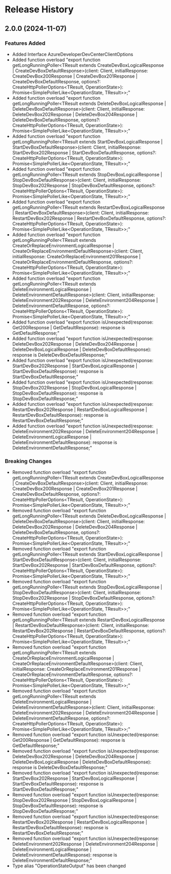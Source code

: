 # Release History
    
## 2.0.0 (2024-11-07)
    
### Features Added

  - Added Interface AzureDeveloperDevCenterClientOptions
  - Added function overload "export function getLongRunningPoller<TResult extends CreateDevBoxLogicalResponse | CreateDevBoxDefaultResponse>(client: Client, initialResponse: CreateDevBox200Response | CreateDevBox201Response | CreateDevBoxDefaultResponse, options?: CreateHttpPollerOptions<TResult, OperationState<TResult>>): Promise<SimplePollerLike<OperationState<TResult>, TResult>>;"
  - Added function overload "export function getLongRunningPoller<TResult extends DeleteDevBoxLogicalResponse | DeleteDevBoxDefaultResponse>(client: Client, initialResponse: DeleteDevBox202Response | DeleteDevBox204Response | DeleteDevBoxDefaultResponse, options?: CreateHttpPollerOptions<TResult, OperationState<TResult>>): Promise<SimplePollerLike<OperationState<TResult>, TResult>>;"
  - Added function overload "export function getLongRunningPoller<TResult extends StartDevBoxLogicalResponse | StartDevBoxDefaultResponse>(client: Client, initialResponse: StartDevBox202Response | StartDevBoxDefaultResponse, options?: CreateHttpPollerOptions<TResult, OperationState<TResult>>): Promise<SimplePollerLike<OperationState<TResult>, TResult>>;"
  - Added function overload "export function getLongRunningPoller<TResult extends StopDevBoxLogicalResponse | StopDevBoxDefaultResponse>(client: Client, initialResponse: StopDevBox202Response | StopDevBoxDefaultResponse, options?: CreateHttpPollerOptions<TResult, OperationState<TResult>>): Promise<SimplePollerLike<OperationState<TResult>, TResult>>;"
  - Added function overload "export function getLongRunningPoller<TResult extends RestartDevBoxLogicalResponse | RestartDevBoxDefaultResponse>(client: Client, initialResponse: RestartDevBox202Response | RestartDevBoxDefaultResponse, options?: CreateHttpPollerOptions<TResult, OperationState<TResult>>): Promise<SimplePollerLike<OperationState<TResult>, TResult>>;"
  - Added function overload "export function getLongRunningPoller<TResult extends CreateOrReplaceEnvironmentLogicalResponse | CreateOrReplaceEnvironmentDefaultResponse>(client: Client, initialResponse: CreateOrReplaceEnvironment201Response | CreateOrReplaceEnvironmentDefaultResponse, options?: CreateHttpPollerOptions<TResult, OperationState<TResult>>): Promise<SimplePollerLike<OperationState<TResult>, TResult>>;"
  - Added function overload "export function getLongRunningPoller<TResult extends DeleteEnvironmentLogicalResponse | DeleteEnvironmentDefaultResponse>(client: Client, initialResponse: DeleteEnvironment202Response | DeleteEnvironment204Response | DeleteEnvironmentDefaultResponse, options?: CreateHttpPollerOptions<TResult, OperationState<TResult>>): Promise<SimplePollerLike<OperationState<TResult>, TResult>>;"
  - Added function overload "export function isUnexpected(response: Get200Response | GetDefaultResponse): response is GetDefaultResponse;"
  - Added function overload "export function isUnexpected(response: DeleteDevBox202Response | DeleteDevBox204Response | DeleteDevBoxLogicalResponse | DeleteDevBoxDefaultResponse): response is DeleteDevBoxDefaultResponse;"
  - Added function overload "export function isUnexpected(response: StartDevBox202Response | StartDevBoxLogicalResponse | StartDevBoxDefaultResponse): response is StartDevBoxDefaultResponse;"
  - Added function overload "export function isUnexpected(response: StopDevBox202Response | StopDevBoxLogicalResponse | StopDevBoxDefaultResponse): response is StopDevBoxDefaultResponse;"
  - Added function overload "export function isUnexpected(response: RestartDevBox202Response | RestartDevBoxLogicalResponse | RestartDevBoxDefaultResponse): response is RestartDevBoxDefaultResponse;"
  - Added function overload "export function isUnexpected(response: DeleteEnvironment202Response | DeleteEnvironment204Response | DeleteEnvironmentLogicalResponse | DeleteEnvironmentDefaultResponse): response is DeleteEnvironmentDefaultResponse;"

### Breaking Changes

  - Removed function overload "export function getLongRunningPoller<TResult extends CreateDevBoxLogicalResponse | CreateDevBoxDefaultResponse>(client: Client, initialResponse: CreateDevBox200Response | CreateDevBox201Response | CreateDevBoxDefaultResponse, options?: CreateHttpPollerOptions<TResult, OperationState<TResult>>): Promise<SimplePollerLike<OperationState<TResult>, TResult>>;"
  - Removed function overload "export function getLongRunningPoller<TResult extends DeleteDevBoxLogicalResponse | DeleteDevBoxDefaultResponse>(client: Client, initialResponse: DeleteDevBox202Response | DeleteDevBox204Response | DeleteDevBoxDefaultResponse, options?: CreateHttpPollerOptions<TResult, OperationState<TResult>>): Promise<SimplePollerLike<OperationState<TResult>, TResult>>;"
  - Removed function overload "export function getLongRunningPoller<TResult extends StartDevBoxLogicalResponse | StartDevBoxDefaultResponse>(client: Client, initialResponse: StartDevBox202Response | StartDevBoxDefaultResponse, options?: CreateHttpPollerOptions<TResult, OperationState<TResult>>): Promise<SimplePollerLike<OperationState<TResult>, TResult>>;"
  - Removed function overload "export function getLongRunningPoller<TResult extends StopDevBoxLogicalResponse | StopDevBoxDefaultResponse>(client: Client, initialResponse: StopDevBox202Response | StopDevBoxDefaultResponse, options?: CreateHttpPollerOptions<TResult, OperationState<TResult>>): Promise<SimplePollerLike<OperationState<TResult>, TResult>>;"
  - Removed function overload "export function getLongRunningPoller<TResult extends RestartDevBoxLogicalResponse | RestartDevBoxDefaultResponse>(client: Client, initialResponse: RestartDevBox202Response | RestartDevBoxDefaultResponse, options?: CreateHttpPollerOptions<TResult, OperationState<TResult>>): Promise<SimplePollerLike<OperationState<TResult>, TResult>>;"
  - Removed function overload "export function getLongRunningPoller<TResult extends CreateOrReplaceEnvironmentLogicalResponse | CreateOrReplaceEnvironmentDefaultResponse>(client: Client, initialResponse: CreateOrReplaceEnvironment201Response | CreateOrReplaceEnvironmentDefaultResponse, options?: CreateHttpPollerOptions<TResult, OperationState<TResult>>): Promise<SimplePollerLike<OperationState<TResult>, TResult>>;"
  - Removed function overload "export function getLongRunningPoller<TResult extends DeleteEnvironmentLogicalResponse | DeleteEnvironmentDefaultResponse>(client: Client, initialResponse: DeleteEnvironment202Response | DeleteEnvironment204Response | DeleteEnvironmentDefaultResponse, options?: CreateHttpPollerOptions<TResult, OperationState<TResult>>): Promise<SimplePollerLike<OperationState<TResult>, TResult>>;"
  - Removed function overload "export function isUnexpected(response: Get200Response | GetDefaultResponse): response is GetDefaultResponse;"
  - Removed function overload "export function isUnexpected(response: DeleteDevBox202Response | DeleteDevBox204Response | DeleteDevBoxLogicalResponse | DeleteDevBoxDefaultResponse): response is DeleteDevBoxDefaultResponse;"
  - Removed function overload "export function isUnexpected(response: StartDevBox202Response | StartDevBoxLogicalResponse | StartDevBoxDefaultResponse): response is StartDevBoxDefaultResponse;"
  - Removed function overload "export function isUnexpected(response: StopDevBox202Response | StopDevBoxLogicalResponse | StopDevBoxDefaultResponse): response is StopDevBoxDefaultResponse;"
  - Removed function overload "export function isUnexpected(response: RestartDevBox202Response | RestartDevBoxLogicalResponse | RestartDevBoxDefaultResponse): response is RestartDevBoxDefaultResponse;"
  - Removed function overload "export function isUnexpected(response: DeleteEnvironment202Response | DeleteEnvironment204Response | DeleteEnvironmentLogicalResponse | DeleteEnvironmentDefaultResponse): response is DeleteEnvironmentDefaultResponse;"
  - Type alias "OperationStateOutput" has been changed
    

